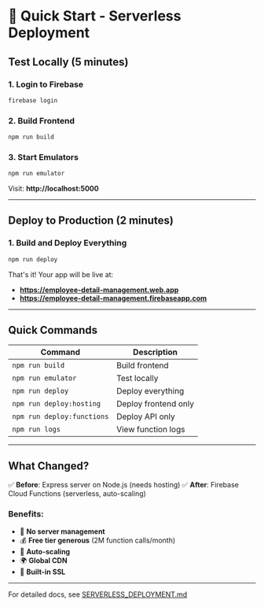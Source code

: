 # 🚀 Quick Start - Serverless Deployment

## Test Locally (5 minutes)

### 1. Login to Firebase
```bash
firebase login
```

### 2. Build Frontend
```bash
npm run build
```

### 3. Start Emulators
```bash
npm run emulator
```

Visit: **http://localhost:5000**

---

## Deploy to Production (2 minutes)

### 1. Build and Deploy Everything
```bash
npm run deploy
```

That's it! Your app will be live at:
- **https://employee-detail-management.web.app**
- **https://employee-detail-management.firebaseapp.com**

---

## Quick Commands

| Command | Description |
|---------|-------------|
| `npm run build` | Build frontend |
| `npm run emulator` | Test locally |
| `npm run deploy` | Deploy everything |
| `npm run deploy:hosting` | Deploy frontend only |
| `npm run deploy:functions` | Deploy API only |
| `npm run logs` | View function logs |

---

## What Changed?

✅ **Before**: Express server on Node.js (needs hosting)
✅ **After**: Firebase Cloud Functions (serverless, auto-scaling)

### Benefits:
- 🎯 **No server management**
- 💰 **Free tier generous** (2M function calls/month)
- 🚀 **Auto-scaling** 
- 🌍 **Global CDN**
- 🔐 **Built-in SSL**

---

For detailed docs, see [SERVERLESS_DEPLOYMENT.md](./SERVERLESS_DEPLOYMENT.md)
